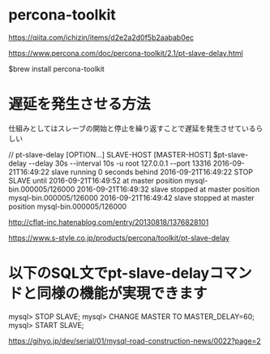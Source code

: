 # percona-toolkit
https://qiita.com/ichizin/items/d2e2a2d0f5b2aabab0ec

https://www.percona.com/doc/percona-toolkit/2.1/pt-slave-delay.html

$brew install percona-toolkit
# 遅延を発生させる方法

仕組みとしてはスレーブの開始と停止を繰り返すことで遅延を発生させているらしい

 // pt-slave-delay [OPTION...] SLAVE-HOST [MASTER-HOST]
$pt-slave-delay --delay 30s --interval 10s -u root 127.0.0.1 --port 13316
2016-09-21T16:49:22 slave running 0 seconds behind
2016-09-21T16:49:22 STOP SLAVE until 2016-09-21T16:49:52 at master position mysql-bin.000005/126000
2016-09-21T16:49:32 slave stopped at master position mysql-bin.000005/126000
2016-09-21T16:49:42 slave stopped at master position mysql-bin.000005/126000

http://cflat-inc.hatenablog.com/entry/20130818/1376828101

https://www.s-style.co.jp/products/percona/toolkit/pt-slave-delay
# 以下のSQL文でpt-slave-delayコマンドと同様の機能が実現できます
mysql> STOP SLAVE;
mysql> CHANGE MASTER TO MASTER_DELAY=60;
mysql> START SLAVE;


https://gihyo.jp/dev/serial/01/mysql-road-construction-news/0022?page=2
